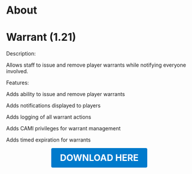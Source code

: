 # About

# Warrant (1.21)

Description:

Allows staff to issue and remove player warrants while notifying everyone involved.

Features:

Adds ability to issue and remove player warrants

Adds notifications displayed to players

Adds logging of all warrant actions

Adds CAMI privileges for warrant management

Adds timed expiration for warrants

<p align="center"><a href="https://github.com/LiliaFramework/Modules/raw/refs/heads/gh-pages/warrants.zip" style="display:inline-block;padding:12px 24px;font-size:1.5rem;font-weight:bold;text-decoration:none;color:#fff;background-color:#007acc;border-radius:4px;">DOWNLOAD HERE</a></p>